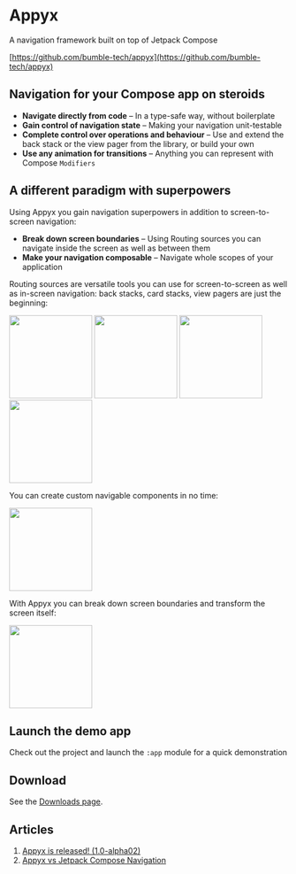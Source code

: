 # Appyx


A navigation framework built on top of Jetpack Compose

[https://github.com/bumble-tech/appyx](https://github.com/bumble-tech/appyx)


## Navigation for your Compose app on steroids

- **Navigate directly from code** – In a type-safe way, without boilerplate
- **Gain control of navigation state** – Making your navigation unit-testable
- **Complete control over operations and behaviour** – Use and extend the back stack or the view pager from the library, or build your own 
- **Use any animation for transitions** – Anything you can represent with Compose `Modifiers`


## A different paradigm with superpowers

Using Appyx you gain navigation superpowers in addition to screen-to-screen navigation:  

- **Break down screen boundaries** – Using Routing sources you can navigate inside the screen as well as between them
- **Make your navigation composable** – Navigate whole scopes of your application


Routing sources are versatile tools you can use for screen-to-screen as well as in-screen navigation: back stacks, card stacks, view pagers are just the beginning:

<img src="https://i.imgur.com/8gy3Ghb.gif" width="150"> <img src="https://i.imgur.com/Kj0P85H.gif" width="150"> <img src="https://i.imgur.com/N8rEPrJ.gif" width="150"> <img src="https://i.imgur.com/esLXh61.gif" width="150">


You can create custom navigable components in no time:

<img src="https://i.imgur.com/V3bks8c.gif" width="150">


With Appyx you can break down screen boundaries and transform the screen itself:

<img src="https://i.imgur.com/pbDENSc.gif" width="150">


## Launch the demo app

Check out the project and launch the `:app` module for a quick demonstration


## Download

See the [Downloads page](releases/downloads.md).


## Articles

1. [Appyx is released! (1.0-alpha02)](https://medium.com/bumble-tech/appyx-is-released-1-0-alpha02-41a27ad3b0cd)
2. [Appyx vs Jetpack Compose Navigation](https://medium.com/bumble-tech/appyx-vs-jetpack-compose-navigation-b91bd23369f2)
